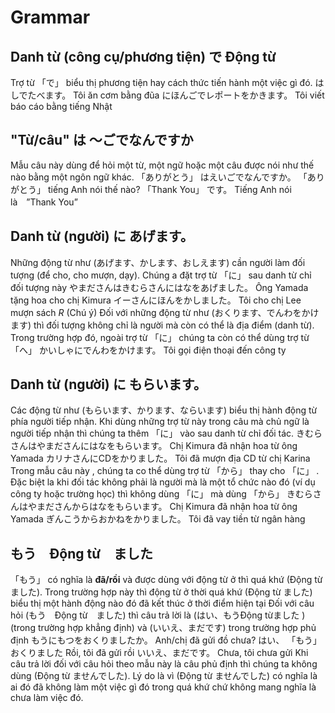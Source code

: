 # Grammar

## Danh từ (công cụ/phương tiện) で Động từ

 Trợ từ 「で」 biểu thị phương tiện hay cách thức tiến hành một việc gì đó. 
 はしでたべます。
 Tôi ăn cơm bằng đũa
 にほんごでレポートをかきます。
 Tôi viết báo cáo bằng tiếng Nhật

## "Từ/câu" は ～ごでなんですか

 Mẫu câu này dùng để hỏi một từ, một ngữ hoặc một câu được nói như thế nào bằng một ngôn ngữ khác. 
 「ありがとう」 はえいごでなんですか。
 「ありがとう」 tiếng Anh nói thế nào?
 「Thank You」 です。
 Tiếng Anh nói là　”Thank You” 

## Danh từ (người) に あげます。

 Những động từ như (あげます、かします、おしえます) cần người làm đối tượng (để cho, cho mượn, dạy). Chúng a đặt trợ từ 「に」 sau danh từ chỉ đối tượng này
 やまださんはきむらさんにはなをあげました。
 Ông Yamada tặng hoa cho chị Kimura
 イーさんにほんをかしました。
 Tôi cho chị Lee mượn sách
$R$ (Chú ý) 
 Đối với những động từ như (おくります、でんわをかけます) thì đối tượng không chỉ là người mà còn có thể là địa điểm (danh từ). Trong trường hợp đó, ngoài trợ từ 「に」 chúng ta còn có thể dùng trợ từ 「へ」 
 かいしゃにでんわをかけます。
 Tôi gọi điện thoại đến công ty

## Danh từ (người) に もらいます。

 Các động từ như (もらいます、かります、ならいます) biểu thị hành động từ phía người tiếp nhận. Khi dùng những trợ từ này trong câu mà chủ ngữ là người tiếp nhận thì chúng ta thêm 「に」 vào sau danh từ chỉ đối tác. 
 きむらさんはやまださんにはなをもらいます。
 Chị Kimura đã nhận hoa từ ông Yamada
 カリナさんにCDをかりました。
 Tôi đã mượn địa CD từ chị Karina
 Trong mẫu câu này , chúng ta co thể dùng trợ từ 「から」 thay cho 「に」 . Đặc biệt la khi đối tác không phải là người mà là một tổ chức nào đó (ví dụ công ty hoặc trường học) thì không dùng 「に」 mà dùng 「から」 
 きむらさんはやまださんからはなをもらいます。
 Chị Kimura đã nhận hoa từ ông Yamada
 ぎんこうからおかねをかりました。
 Tôi đã vay tiền từ ngân hàng

## もう　Động từ　ました

 「もう」 có nghĩa là <b>đã/rồi</b> và được dùng với động từ ở thì quá khứ (Động từ ました). Trong trường hợp này thì động từ ở thời quá khứ (Động từ ました) biểu thị một hành động nào đó đã kết thúc ở thời điểm hiện tại
 Đối với câu hỏi (もう　Động từ　ました) thì câu trả lời là (はい、もうĐộng từました ) (trong trường hợp khẳng định) và (いいえ、まだです) trong trường hợp phủ định
 もうにもつをおくりましたか。
 Anh/chị đã gửi đồ chưa?
 はい、 「もう」 おくりました
 Rồi, tôi đã gửi rồi
 いいえ、まだです。
 Chưa, tôi chưa gửi
 Khi câu trả lời đối với câu hỏi theo mẫu này là câu phủ định thì chúng ta không dùng (Động từ ませんでした). Lý do là vì (Động từ ませんでした) có nghĩa là ai đó đã không làm một việc gì đó trong quá khứ chứ không mang nghĩa là chưa làm việc đó. 

